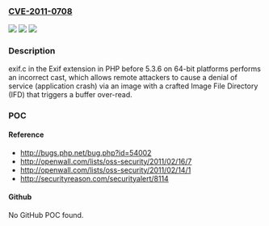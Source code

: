 ### [CVE-2011-0708](https://cve.mitre.org/cgi-bin/cvename.cgi?name=CVE-2011-0708)
![](https://img.shields.io/static/v1?label=Product&message=n%2Fa&color=blue)
![](https://img.shields.io/static/v1?label=Version&message=n%2Fa&color=blue)
![](https://img.shields.io/static/v1?label=Vulnerability&message=n%2Fa&color=brighgreen)

### Description

exif.c in the Exif extension in PHP before 5.3.6 on 64-bit platforms performs an incorrect cast, which allows remote attackers to cause a denial of service (application crash) via an image with a crafted Image File Directory (IFD) that triggers a buffer over-read.

### POC

#### Reference
- http://bugs.php.net/bug.php?id=54002
- http://openwall.com/lists/oss-security/2011/02/16/7
- http://openwall.com/lists/oss-security/2011/02/14/1
- http://securityreason.com/securityalert/8114

#### Github
No GitHub POC found.


